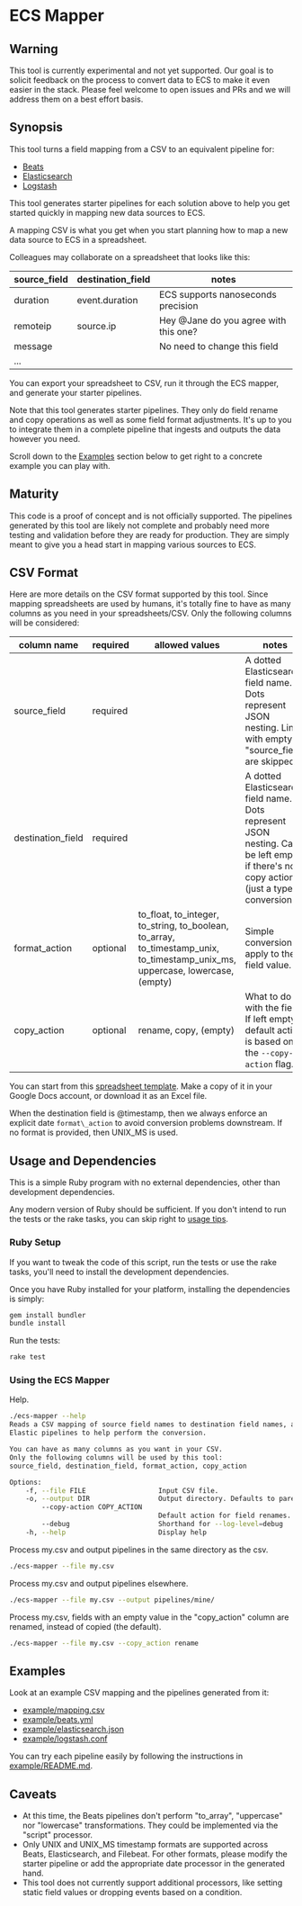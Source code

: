 # ECS Mapper

## Warning

This tool is currently experimental and not yet supported. 
Our goal is to solicit feedback on the process to convert data to ECS to 
make it even easier in the stack. Please feel welcome to open issues and 
PRs and we will address them on a best effort basis.

## Synopsis

This tool turns a field mapping from a CSV to an equivalent pipeline for:

- [Beats](https://www.elastic.co/guide/en/beats/filebeat/current/filtering-and-enhancing-data.html)
- [Elasticsearch](https://www.elastic.co/guide/en/elasticsearch/reference/current/ingest-processors.html)
- [Logstash](https://www.elastic.co/guide/en/logstash/current/filter-plugins.html)

This tool generates starter pipelines for each solution above to help you 
get started quickly in mapping new data sources to ECS.

A mapping CSV is what you get when you start planning how to map a new data
source to ECS in a spreadsheet.

Colleagues may collaborate on a spreadsheet that looks like this:

| source\_field | destination\_field | notes  |
|--------------|-------------------|---------------------------------------|
| duration     | event.duration    | ECS supports nanoseconds precision    |
| remoteip     | source.ip         | Hey @Jane do you agree with this one? |
| message      |                   | No need to change this field          |
| ...          |                   |                                       |

You can export your spreadsheet to CSV, run it through the ECS mapper,
and generate your starter pipelines.

Note that this tool generates starter pipelines. They only do field rename and copy
operations as well as some field format adjustments. It's up to you to integrate them
in a complete pipeline that ingests and outputs the data however you need.

Scroll down to the [Examples](#examples) section below to get right to a
concrete example you can play with.

## Maturity

This code is a proof of concept and is not officially supported.
The pipelines generated by this tool are likely not complete and probably need more
testing and validation before they are ready for production.
They are simply meant to give you a head start in mapping various sources to ECS.

## CSV Format

Here are more details on the CSV format supported by this tool. Since mapping
spreadsheets are used by humans, it's totally fine to have as many columns
as you need in your spreadsheets/CSV. Only the following columns will be considered:

| column name | required | allowed values | notes |
|-------------|----------|----------------|-------|
| source\_field | required |  | A dotted Elasticsearch field name. Dots represent JSON nesting. Lines with empty "source\_field" are skipped. |
| destination\_field | required |  | A dotted Elasticsearch field name. Dots represent JSON nesting. Can be left empty if there's no copy action (just a type conversion). |
| format\_action | optional | to\_float, to\_integer, to\_string, to\_boolean, to\_array, to\_timestamp\_unix, to\_timestamp\_unix\_ms, uppercase, lowercase, (empty) | Simple conversion to apply to the field value. |
| copy\_action | optional | rename, copy, (empty) | What to do with the field. If left empty, default action is based on the `--copy-action` flag. |

You can start from this
[spreadsheet template](https://docs.google.com/spreadsheets/d/1m5JiOTeZtUueW3VOVqS8bFYqNGEEyp0jAsgO12NFkNM). Make a copy of it in your Google Docs account, or download it as an Excel file.

When the destination field is @timestamp, then we always enforce an explicit date ```format\_action``` to avoid conversion problems downstream. If no format is provided, then UNIX_MS is used.

## Usage and Dependencies

This is a simple Ruby program with no external dependencies, other than development
dependencies.

Any modern version of Ruby should be sufficient. If you don't intend to run the
tests or the rake tasks, you can skip right to [usage tips](#using-the-ecs-mapper).

### Ruby Setup

If you want to tweak the code of this script, run the tests or use the rake tasks,
you'll need to install the development dependencies.

Once you have Ruby installed for your platform, installing the dependencies is simply:

```bash
gem install bundler
bundle install
```

Run the tests:

```bash
rake test
```

### Using the ECS Mapper

Help.

```bash
./ecs-mapper --help
Reads a CSV mapping of source field names to destination field names, and generates
Elastic pipelines to help perform the conversion.

You can have as many columns as you want in your CSV.
Only the following columns will be used by this tool:
source_field, destination_field, format_action, copy_action

Options:
    -f, --file FILE                  Input CSV file.
    -o, --output DIR                 Output directory. Defaults to parent dir of --file.
        --copy-action COPY_ACTION
                                     Default action for field renames. Acceptable values are: copy, rename. Default is copy.
        --debug                      Shorthand for --log-level=debug
    -h, --help                       Display help
```

Process my.csv and output pipelines in the same directory as the csv.

```bash
./ecs-mapper --file my.csv
```

Process my.csv and output pipelines elsewhere.

```bash
./ecs-mapper --file my.csv --output pipelines/mine/
```

Process my.csv, fields with an empty value in the "copy\_action" column are renamed,
instead of copied (the default).

```bash
./ecs-mapper --file my.csv --copy_action rename 
```

## Examples

Look at an example CSV mapping and the pipelines generated from it:

- [example/mapping.csv](example/mapping.csv)
- [example/beats.yml](example/beats.yml)
- [example/elasticsearch.json](example/elasticsearch.json)
- [example/logstash.conf](example/logstash.conf)

You can try each pipeline easily by following the instructions
in [example/README.md](example/).

## Caveats

* At this time, the Beats pipelines don't perform "to\_array", "uppercase" nor
  "lowercase" transformations. They could be implemented via the "script" processor.
* Only UNIX and UNIX\_MS timestamp formats are supported across Beats, Elasticsearch, 
  and Filebeat. For other formats, please modify the starter pipeline or add the 
  appropriate date processor in the generated hand.
* This tool does not currently support additional processors, like setting static 
  field values or dropping events based on a condition.
